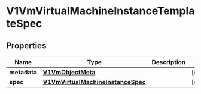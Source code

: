 # V1VmVirtualMachineInstanceTemplateSpec

## Properties
Name | Type | Description | Notes
------------ | ------------- | ------------- | -------------
**metadata** | [**V1VmObjectMeta**](V1VmObjectMeta.md) |  |  [optional]
**spec** | [**V1VmVirtualMachineInstanceSpec**](V1VmVirtualMachineInstanceSpec.md) |  |  [optional]
